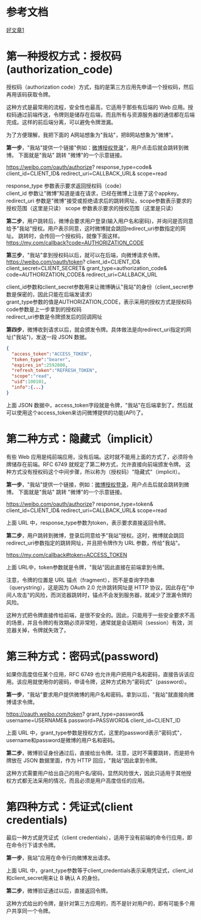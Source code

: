 参考文档
==========
[好文章1](http://www.ruanyifeng.com/blog/2019/04/oauth-grant-types.html)

第一种授权方式：授权码(authorization_code)
==========
授权码（authorization code）方式，指的是第三方应用先申请一个授权码，然后再用该码获取令牌。

这种方式是最常用的流程，安全性也最高，它适用于那些有后端的 Web 应用。授权码通过前端传送，令牌则是储存在后端，而且所有与资源服务器的通信都在后端完成。这样的前后端分离，可以避免令牌泄漏。

为了方便理解，我把下面的 A网站想象为"我站"，把B网站想象为"微博"。  

**第一步**，"我站"提供一个链接"例如：[微博授权登录]()"，用户点击后就会跳转到微博。
下面就是"我站" 跳转 "微博"的一个示意链接。  

https://weibo.com/oauth/authorize?
  response_type=code&
  client_id=CLIENT_ID&
  redirect_uri=CALLBACK_URL&
  scope=read

response_type 参数表示要求返回授权码（code）  
client_id 参数让"微博"知道是谁在请求，已经在微博上注册了这个appkey。
redirect_uri 参数是"微博"接受或拒绝请求后的跳转网址，scope参数表示要求的授权范围（这里是只读）
scope 参数表示要求的授权范围（这里是只读）

**第二步**，用户跳转后，微博会要求用户登录(输入用户名和密码)，并询问是否同意给予"我站"授权。用户表示同意，这时微博就会跳回redirect_uri参数指定的网址。
跳转时，会传回一个授权码，就像下面这样。  
https://my.com/callback?code=AUTHORIZATION_CODE

**第三步**，"我站"拿到授权码以后，就可以在后端，向微博请求令牌。  
https://weibo.com/oauth/token?
 client_id=CLIENT_ID&
 client_secret=CLIENT_SECRET&
 grant_type=authorization_code&
 code=AUTHORIZATION_CODE&
 redirect_uri=CALLBACK_URL

client_id参数和client_secret参数用来让微博确认"我站"的身份（client_secret参数是保密的，因此只能在后端发请求）  
grant_type参数的值是AUTHORIZATION_CODE，表示采用的授权方式是授权码  
code参数是上一步拿到的授权码  
redirect_uri参数是令牌颁发后的回调网址  

**第四步**，微博收到请求以后，就会颁发令牌。具体做法是向redirect_uri指定的网址("我站")，发送一段 JSON 数据。
```json
{    
  "access_token":"ACCESS_TOKEN",
  "token_type":"bearer",
  "expires_in":2592000,
  "refresh_token":"REFRESH_TOKEN",
  "scope":"read",
  "uid":100101,
  "info":{...}
}
```
上面 JSON 数据中，access_token字段就是令牌，"我站"在后端拿到了。然后就可以使用这个access_token来访问微博提供的功能(API)了。

第二种方式：隐藏式（implicit）
==========
有些 Web 应用是纯前端应用，没有后端。这时就不能用上面的方式了，必须将令牌储存在前端。RFC 6749 就规定了第二种方式，允许直接向前端颁发令牌。
这种方式没有授权码这个中间步骤，所以称为（授权码）"隐藏式"（implicit）。

**第一步**，"我站"提供一个链接，例如：[微博授权登录]()，用户点击后就会跳转到微博。
下面就是"我站" 跳转 "微博"的一个示意链接。 

https://weibo.com/oauth/authorize?
  response_type=token&
  client_id=CLIENT_ID&
  redirect_uri=CALLBACK_URL&
  scope=read

上面 URL 中，response_type参数为token，表示要求直接返回令牌。

**第二步**，用户跳转到微博，登录后同意给予"我站"授权。这时，微博就会跳回redirect_uri参数指定的跳转网址，并且把令牌作为 URL 参数，传给"我站"。  

https://my.com/callback#token=ACCESS_TOKEN  

上面 URL中，token参数就是令牌，"我站"因此直接在前端拿到令牌。

注意，令牌的位置是 URL 锚点（fragment），而不是查询字符串（querystring），这是因为 OAuth 2.0 允许跳转网址是 HTTP 协议，因此存在"中间人攻击"的风险，而浏览器跳转时，锚点不会发到服务器，就减少了泄漏令牌的风险。

这种方式把令牌直接传给前端，是很不安全的。因此，只能用于一些安全要求不高的场景，并且令牌的有效期必须非常短，通常就是会话期间（session）有效，浏览器关掉，令牌就失效了。


第三种方式：密码式(password)
==========
如果你高度信任某个应用，RFC 6749 也允许用户把用户名和密码，直接告诉该应用。该应用就使用你的密码，申请令牌，这种方式称为"密码式"（password）。

**第一步**，"我站"要求用户提供微博的用户名和密码。拿到以后，"我站"就直接向微博请求令牌。

https://oauth.weibo.com/token?
  grant_type=password&
  username=USERNAME&
  password=PASSWORD&
  client_id=CLIENT_ID
  
上面 URL 中，grant_type参数是授权方式，这里的password表示"密码式"，username和password是微博的用户名和密码。

**第二步**，微博验证身份通过后，直接给出令牌。注意，这时不需要跳转，而是把令牌放在 JSON 数据里面，作为 HTTP 回应，"我站"因此拿到令牌。

这种方式需要用户给出自己的用户名/密码，显然风险很大，因此只适用于其他授权方式都无法采用的情况，而且必须是用户高度信任的应用。

第四种方式：凭证式(client credentials)
==========
最后一种方式是凭证式（client credentials），适用于没有前端的命令行应用，即在命令行下请求令牌。

**第一步**，我站"应用在命令行向微博发出请求。

上面 URL 中，grant_type参数等于client_credentials表示采用凭证式，client_id和client_secret用来让 B 确认 A 的身份。

**第二步**，微博验证通过以后，直接返回令牌。

这种方式给出的令牌，是针对第三方应用的，而不是针对用户的，即有可能多个用户共享同一个令牌。



  
  


  







